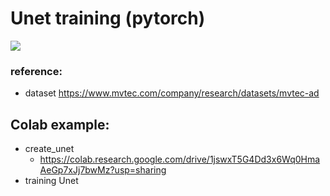 # Unet training (pytorch)
![](https://i.imgur.com/F7vDzoa.png)

### reference:
- dataset https://www.mvtec.com/company/research/datasets/mvtec-ad



## Colab example:
- create_unet
  - https://colab.research.google.com/drive/1jswxT5G4Dd3x6Wq0HmaAeGp7xJj7bwMz?usp=sharing
- training Unet
 
